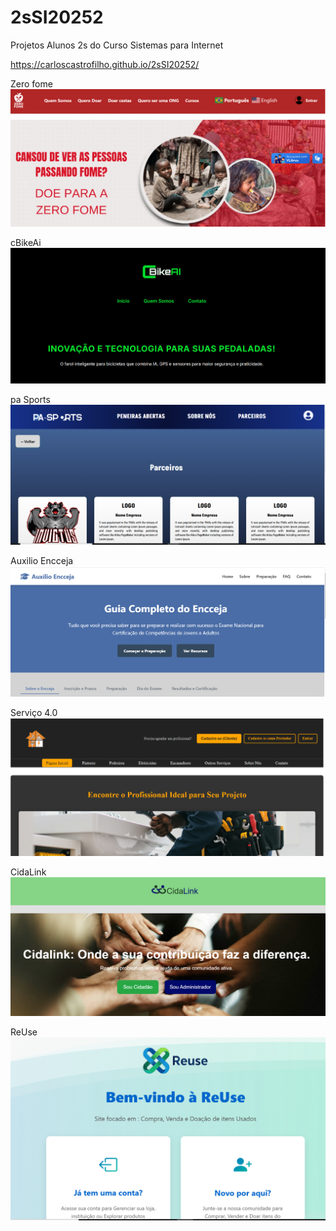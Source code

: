 # 2sSI20252

Projetos Alunos 2s do Curso Sistemas para Internet


https://carloscastrofilho.github.io/2sSI20252/

Zero fome
![alt text](./assets/fome-zero.png)


cBikeAi
![alt text](./assets/cbikeai.png)


pa Sports
![alt text](./assets/pa-sports.png)

Auxilio Encceja
![alt text](./assets//auxilio-encceja.png)

Serviço 4.0
![alt text](./assets/servico-40.png)

CidaLink
![alt text](./assets/cidalink.png)

ReUse
![alt text](./assets/reuse.png)